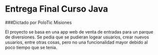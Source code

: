# Entrega Final Curso Java
###Dictado por PoloTic Misiones


El proyecto se basa en una app web de venta de entradas para un parque de diversiones.
Se pedia que se pudieran logear usuarios, crear nuevos usuarios, entre otras cosas, pero no una funcionalidad mayor debido al poco tiempo
que se tenia.
